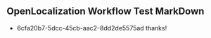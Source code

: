 ## OpenLocalization Workflow Test MarkDown
* 6cfa20b7-5dcc-45cb-aac2-8dd2de5575ad thanks!

<!--HONumber=Jul16_HO3-->


